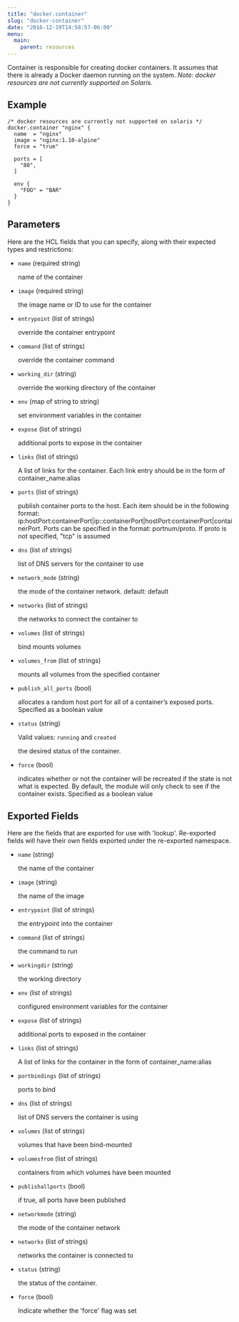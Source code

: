```yaml
---
title: "docker.container"
slug: "docker-container"
date: "2016-12-19T14:58:57-06:00"
menu:
  main:
    parent: resources
---
```



Container is responsible for creating docker containers. It assumes that
there is already a Docker daemon running on the system.
*Note: docker resources are not currently supported on Solaris.*


## Example

```hcl
/* docker resources are currently not supported on solaris */
docker.container "nginx" {
  name  = "nginx"
  image = "nginx:1.10-alpine"
  force = "true"

  ports = [
    "80",
  ]

  env {
    "FOO" = "BAR"
  }
}

```


## Parameters

Here are the HCL fields that you can specify, along with their expected types
and restrictions:


- `name` (required string)

  name of the container

- `image` (required string)

  the image name or ID to use for the container

- `entrypoint` (list of strings)

  override the container entrypoint

- `command` (list of strings)

  override the container command

- `working_dir` (string)

  override the working directory of the container

- `env` (map of string to string)

  set environment variables in the container

- `expose` (list of strings)

  additional ports to expose in the container

- `links` (list of strings)

  A list of links for the container. Each link entry should be in the form of
container_name:alias

- `ports` (list of strings)

  publish container ports to the host. Each item should be in the following
format:
ip:hostPort:containerPort|ip::containerPort|hostPort:containerPort|containerPort.
Ports can be specified in the format: portnum/proto. If proto is not
specified, "tcp" is assumed

- `dns` (list of strings)

  list of DNS servers for the container to use

- `network_mode` (string)

  the mode of the container network. default: default

- `networks` (list of strings)

  the networks to connect the container to

- `volumes` (list of strings)

  bind mounts volumes

- `volumes_from` (list of strings)

  mounts all volumes from the specified container

- `publish_all_ports` (bool)

  allocates a random host port for all of a container’s exposed ports.
Specified as a boolean value

- `status` (string)


	Valid values: `running` and `created`

  the desired status of the container.

- `force` (bool)

  indicates whether or not the container will be recreated if the state is
not what is expected. By default, the module will only check to see if the
container exists. Specified as a boolean value


## Exported Fields

Here are the fields that are exported for use with 'lookup'.  Re-exported fields
will have their own fields exported under the re-exported namespace.


- `name` (string)

  the name of the container
 
- `image` (string)

  the name of the image
 
- `entrypoint` (list of strings)

  the entrypoint into the container
 
- `command` (list of strings)

  the command to run
 
- `workingdir` (string)

  the working directory
 
- `env` (list of strings)

  configured environment variables for the container
 
- `expose` (list of strings)

  additional ports to exposed in the container
 
- `links` (list of strings)

  A list of links for the container in the form of container_name:alias
 
- `portbindings` (list of strings)

  ports to bind
 
- `dns` (list of strings)

  list of DNS servers the container is using
 
- `volumes` (list of strings)

  volumes that have been bind-mounted
 
- `volumesfrom` (list of strings)

  containers from which volumes have been mounted
 
- `publishallports` (bool)

  if true, all ports have been published
 
- `networkmode` (string)

  the mode of the container network
 
- `networks` (list of strings)

  networks the container is connected to
 
- `status` (string)

  the status of the container.
 
- `force` (bool)

  Indicate whether the 'force' flag was set
  

